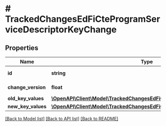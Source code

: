 # # TrackedChangesEdFiCteProgramServiceDescriptorKeyChange

## Properties

Name | Type | Description | Notes
------------ | ------------- | ------------- | -------------
**id** | **string** | Resource identifier | [optional]
**change_version** | **float** | Change version | [optional]
**old_key_values** | [**\OpenAPI\Client\Model\TrackedChangesEdFiCteProgramServiceDescriptorKey**](TrackedChangesEdFiCteProgramServiceDescriptorKey.md) |  | [optional]
**new_key_values** | [**\OpenAPI\Client\Model\TrackedChangesEdFiCteProgramServiceDescriptorKey**](TrackedChangesEdFiCteProgramServiceDescriptorKey.md) |  | [optional]

[[Back to Model list]](../../README.md#models) [[Back to API list]](../../README.md#endpoints) [[Back to README]](../../README.md)
